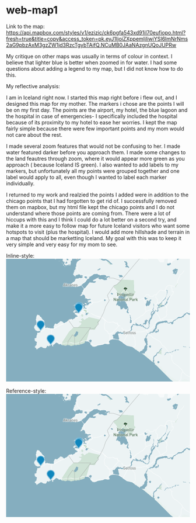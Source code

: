 # web-map1
Link to the map:
https://api.mapbox.com/styles/v1/ezizic/ck6pgfa543xd91il70eufiopo.html?fresh=true&title=copy&access_token=pk.eyJ1IjoiZXppemljIiwiYSI6ImNrNms2aG9pbzAxM3gzZW1jd3RzcTgybTAifQ.NCuMB0JAaNAzgnUQoJUPRw


My critique on other maps was usually in terms of colour in context. I believe that lighter blue is better when zoomed in for water. I had some questions about adding a legend to my map, but I did not know how to do this. 




My reflective analysis:

  I am in Iceland right now. I started this map right before i flew out, and I designed this map for my mother. The markers i chose are the points I will be on my first day. The points are the airport, my hotel, the blue lagoon and the hospital in case of emergencies- I specifically included the hospital because of its proximity to my hotel to ease her worries. I kept the map fairly simple because there were few important points and my mom would not care about the rest. 
  
 I made several zoom features that would not be confusing to her. I made water featured darker before you approach them. I made some changes to the land feautres through zoom, where it would appear more green as you approach ( because Iceland IS green). I also wanted to add labels to my markers, but unfortunately all my points were grouped together and one label would apply to all, even though I wanted to label each marker individually.
  
  I returned to my work and realzied the points I added were in addition to the chicago points that I had forgotten to get rid of. I successfully removed them on mapbox, but my html file kept the chicago points and I do not understand where those points are coming from. There were a lot of hiccups with this and I think I could do a lot better on a second try, and make it a more easy to follow map for future Iceland visitors who want some hotspots to visit (plus the hospital). I would add more hillshade and terrain in a map that should be marketting Iceland. My goal with this was to keep it very simple and very easy for my mom to see.
  
  
  
  Inline-style: 
![alt text](https://github.com/UBC-GEOB472-Spring2020/web-map1/blob/master/MapScreenshot1.png "MapScreenshot1")

Reference-style: 
![alt text][logo]

[logo]: https://github.com/UBC-GEOB472-Spring2020/web-map1/blob/master/MapScreenshot1.png "MapScreenshot1"
